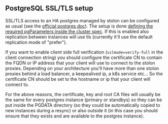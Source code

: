 ## PostgreSQL SSL/TLS setup

SSL/TLS access to an HA postgres managed by stolon can be configured as usual (see the [official postgres doc](https://www.postgresql.org/docs/current/static/ssl-tcp.html)). The setup is done [defining the required pgParameters inside the cluster spec](postgres_parameters.md). If this is enabled also replication between instances will use tls (currently it'll use the default replication mode of "prefer").

If you want to enable client side full verification (`sslmode=verify-full` in the client connection string) you should configure the certificate CN to contain the FQDN or IP address that your client will use to connect to the stolon proxies. Depending on your architecture you'll have more than one stolon proxies behind a load balancer, a keepealived ip, a k8s service etc... So the certificate CN should be set to the hostname or ip that your client will connect to.

For the above reasons, the certificate, key and root CA files will usually be the same for every postgres instance (primary or standbys) so they can be put inside the PGDATA directory (so they could be automatically copied to new instances during a resync) or also outside it (in this case you should ensure that they exists and are available to the postgres instance).
